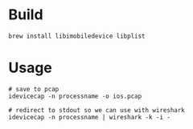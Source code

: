 # Build

```shell
brew install libimobiledevice libplist
```


# Usage

```shell
# save to pcap
idevicecap -n processname -o ios.pcap

# redirect to stdout so we can use with wireshark
idevicecap -n processname | wireshark -k -i -
```